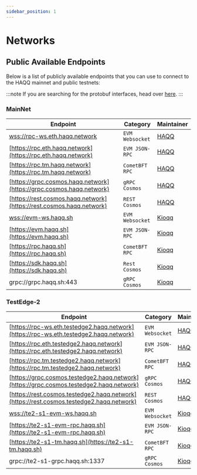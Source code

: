 ```yaml
---
sidebar_position: 1
---
```


# Networks

## Public Available Endpoints

Below is a list of publicly available endpoints that you can use to connect to the HAQQ mainnet and public testnets:

<!-- :::tip
You can also use [chainlist.org](https://chainlist.org/) to add the node directly to [Metamask](../../user-guides/connect-your-wallet/Metamask).
::: -->

:::note
If you are searching for the protobuf interfaces, head over [here](https://buf.build/haqq-network).
:::

### MainNet

| Endpoint                                                             | Category        | Maintainer                        |
|----------------------------------------------------------------------|-----------------|-----------------------------------|
| [wss://rpc-ws.eth.haqq.network](wss://rpc-ws.eth.haqq.network)       | `EVM Websocket` | [HAQQ](https://haqq.network)      |
| [https://rpc.eth.haqq.network](https://rpc.eth.haqq.network)         | `EVM JSON-RPC`  | [HAQQ](https://haqq.network)      |
| [https://rpc.tm.haqq.network](https://rpc.tm.haqq.network)           | `CometBFT RPC`  | [HAQQ](https://haqq.network)      |
| [https://grpc.cosmos.haqq.network](https://grpc.cosmos.haqq.network) | `gRPC Cosmos`   | [HAQQ](https://haqq.network)      |
| [https://rest.cosmos.haqq.network](https://rest.cosmos.haqq.network) | `REST Cosmos`   | [HAQQ](https://haqq.network)      |
| [wss://evm-ws.haqq.sh](wss://evm-ws.haqq.sh)                         | `EVM Websocket` | [Kioqq](https://github.com/kioqq) |
| [https://evm.haqq.sh](https://evm.haqq.sh)                           | `EVM JSON-RPC`  | [Kioqq](https://github.com/kioqq) |
| [https://rpc.haqq.sh](https://rpc.haqq.sh)                           | `CometBFT RPC`  | [Kioqq](https://github.com/kioqq) |
| [https://sdk.haqq.sh](https://sdk.haqq.sh)                           | `Rest Cosmos`   | [Kioqq](https://github.com/kioqq) |
| grpc://grpc.haqq.sh:443                                              | `gRPC Cosmos`   | [Kioqq](https://github.com/kioqq) |

### TestEdge-2

| Endpoint                                                                                 | Category        | Maintainer                        |
|------------------------------------------------------------------------------------------|-----------------|-----------------------------------|
| [https://rpc-ws.eth.testedge2.haqq.network](https://rpc-ws.eth.testedge2.haqq.network)   | `EVM Websocket` | [HAQQ](https://haqq.network)      |
| [https://rpc.eth.testedge2.haqq.network](https://rpc.eth.testedge2.haqq.network)         | `EVM JSON-RPC`  | [HAQQ](https://haqq.network)      |
| [https://rpc.tm.testedge2.haqq.network](https://rpc.tm.testedge2.haqq.network)           | `CometBFT RPC`  | [HAQQ](https://haqq.network)      |
| [https://grpc.cosmos.testedge2.haqq.network](https://grpc.cosmos.testedge2.haqq.network) | `gRPC Cosmos`   | [HAQQ](https://haqq.network)      |
| [https://rest.cosmos.testedge2.haqq.network](https://rest.cosmos.testedge2.haqq.network) | `REST Cosmos`   | [HAQQ](https://haqq.network)      |
| [wss://te2-s1-evm-ws.haqq.sh](wss://te2-s1-evm-ws.haqq.sh)                               | `EVM Websocket` | [Kioqq](https://github.com/kioqq) |
| [https://te2-s1-evm-rpc.haqq.sh](https://te2-s1-evm-rpc.haqq.sh)                         | `EVM JSON-RPC`  | [Kioqq](https://github.com/kioqq) |
| [https://te2-s1-tm.haqq.sh](https://te2-s1-tm.haqq.sh)                                   | `CometBFT RPC`  | [Kioqq](https://github.com/kioqq) |
| grpc://te2-s1-grpc.haqq.sh:1337                                                          | `gRPC Cosmos`   | [Kioqq](https://github.com/kioqq) |
